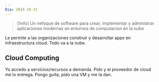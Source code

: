 ```yaml
---
Dia: 2024-10-31
---
```


>[!info] Un nefoque de software para crear, implementar y administrar aplicaciones modernas en entornos de computacion en la nube

Le permite a las organizaciones construir y desarrollar apps en infraestructura cloud.  Todo va a la nube.
## Cloud Computing 
Yo accedo a servicios/recursos a demanda. Pido y el proveedor de cloud me lo entrega.
Pongo guita, pido una VM y me la dan.